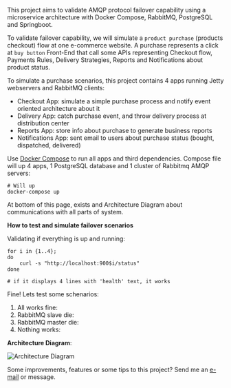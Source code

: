 This project aims to validate AMQP protocol failover capability using a microservice architecture with Docker Compose, RabbitMQ, PostgreSQL and Springboot.

To validate failover capability, we will simulate a `product purchase` (products checkout) flow at one e-commerce website. A purchase represents a click at `buy button` Front-End that call some APIs representing Checkout flow, Payments Rules, Delivery Strategies, Reports and Notifications about product status.

To simulate a purchase scenarios, this project contains 4 apps running Jetty webservers and RabbitMQ clients:
- Checkout App: simulate a simple purchase process and notify event oriented architecture about it
- Delivery App: catch purchase event, and throw delivery process at distribution center
- Reports App: store info about purchase to generate business reports
- Notifications App: sent email to users about purchase status (bought, dispatched, delivered)

Use [Docker Compose](https://docs.docker.com/engine/installation/) to run all apps and third dependencies. Compose file will up 4 apps, 1 PostgreSQL database and 1 cluster of Rabbitmq AMQP servers:

```shell
# Will up
docker-compose up
```

At bottom of this page, exists and Architecture Diagram about communications with all parts of system.

**How to test and simulate failover scenarios**

Validating if everything is up and running:

```shell
for i in {1..4};
do
    curl -s "http://localhost:900$i/status"
done

# if it displays 4 lines with 'health' text, it works
```

Fine! Lets test some schenarios:

1. All works fine:
2. RabbitMQ slave die:
3. RabbitMQ master die:
4. Nothing works:

**Architecture Diagram**:

![Architecture Diagram](https://gitlab.com/guide-apps/amqp-failover-consistency/raw/master/doc/architecture-diagram.png)

Some improvements, features or some tips to this project? Send me an [e-mail](gabrielmassote@gmail.com) or message.
